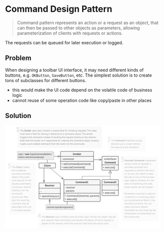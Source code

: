 # Command Design Pattern

> Command pattern represents an action or a request as an object, that can then be passed to other objects as parameters, allowing parameterization of clients with requests or actions.

The requests can be queued for later execution or logged.

## Problem

When designing a toolbar UI interface, it may need different kinds of buttons, e.g. `OKButton`, `SaveButton`, etc. The simplest solution is to create tons of subclasses for different buttons.
+ this would make the UI code depend on the volatile code of business logic
+ cannot reuse of some operation code like copy/paste in other places

## Solution

![Command Structure](../res/command-pattern-class-diagram.png)
